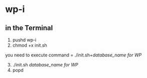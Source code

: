 # wp-i

## in the Terminal

1) pushd wp-i
2) chmod +x init.sh

you need to execute command = ./init.sh+*database_name for WP*

3) ./init.sh *database_name for WP*
4) popd
   
